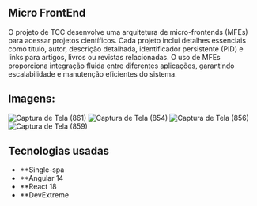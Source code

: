 ## Micro FrontEnd
O projeto de TCC desenvolve uma arquitetura de micro-frontends (MFEs) para acessar projetos científicos. Cada projeto inclui detalhes essenciais como título, autor, descrição detalhada, identificador persistente (PID) e links para artigos, livros ou revistas relacionadas. O uso de MFEs proporciona integração fluida entre diferentes aplicações, garantindo escalabilidade e manutenção eficientes do sistema.

## Imagens: 
![Captura de Tela (861)](https://github.com/laurafeitosaa/Micro-frontends/assets/115425220/6398f0f3-efc4-4200-b048-84a9874a4fa2)
![Captura de Tela (854)](https://github.com/laurafeitosaa/Micro-frontends/assets/115425220/4abcbd1c-5592-4ae6-8fa8-7203901830b2)
![Captura de Tela (856)](https://github.com/laurafeitosaa/Micro-frontends/assets/115425220/c5e17fbe-c093-4289-ac75-383313b034c0)
![Captura de Tela (859)](https://github.com/laurafeitosaa/Micro-frontends/assets/115425220/431e0fb0-a3e0-4c3a-86a2-22cd310e31bb)


## Tecnologias usadas
- **Single-spa
- **Angular 14
- **React 18
- **DevExtreme
